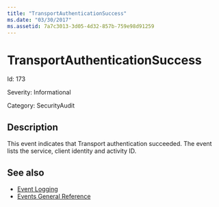 ```yaml
---
title: "TransportAuthenticationSuccess"
ms.date: "03/30/2017"
ms.assetid: 7a7c3013-3d05-4d32-857b-759e98d91259
---
```

# TransportAuthenticationSuccess

Id: 173  
  
 Severity: Informational  
  
 Category: SecurityAudit  
  
## Description  

 This event indicates that Transport authentication succeeded. The event lists the service, client identity and activity ID.  
  
## See also

- [Event Logging](index.md)
- [Events General Reference](events-general-reference.md)
